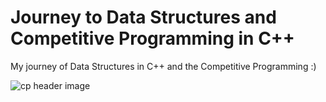 # Journey to Data Structures and Competitive Programming in C++

My journey of Data Structures in C++ and the Competitive Programming :)

![cp header image](https://github.com/kapeed07/image-store/blob/master/img/cp/header.png)
